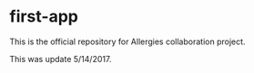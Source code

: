 # first-app

This is the official repository for Allergies collaboration project.

This was update 5/14/2017.
